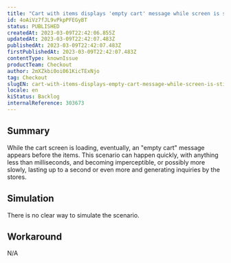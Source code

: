 ```yaml
---
title: "Cart with items displays 'empty cart' message while screen is still loading"
id: 4oAiVz7fJL9vPkpPFEGyBT
status: PUBLISHED
createdAt: 2023-03-09T22:42:06.855Z
updatedAt: 2023-03-09T22:42:07.483Z
publishedAt: 2023-03-09T22:42:07.483Z
firstPublishedAt: 2023-03-09T22:42:07.483Z
contentType: knownIssue
productTeam: Checkout
author: 2mXZkbi0oi061KicTExNjo
tag: Checkout
slugEN: cart-with-items-displays-empty-cart-message-while-screen-is-still-loading
locale: en
kiStatus: Backlog
internalReference: 303673
---
```


## Summary


While the cart screen is loading, eventually, an "empty cart" message appears before the items. This scenario can happen quickly, with anything less than milliseconds, and becoming imperceptible, or possibly more slowly, lasting up to a second or even more and generating inquiries by the stores.


##

## Simulation


There is no clear way to simulate the scenario.


##

## Workaround


N/A




